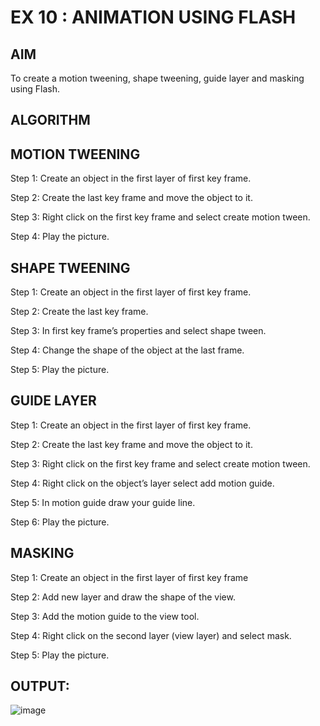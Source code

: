 # EX 10 : ANIMATION USING FLASH


## AIM
  
  To create a motion tweening, shape tweening, guide layer and masking using Flash.


## ALGORITHM

## MOTION TWEENING

Step 1: Create an object in the first layer of first key frame.

Step 2: Create the last key frame and move the object to it.


Step 3: Right click on the first key frame and select create motion tween.

Step 4: Play the picture.



## SHAPE TWEENING

Step 1: Create an object in the first layer of first key frame.

Step 2: Create the last key frame.

Step 3: In first key frame’s properties and select shape tween.

Step 4: Change the shape of the object at the last frame.

Step 5: Play the picture.


## GUIDE LAYER

Step 1: Create an object in the first layer of first key frame.

Step 2: Create the last key frame and move the object to it.

Step 3: Right click on the first key frame and select create motion tween.

Step 4: Right click on the object’s layer select add motion guide.

Step 5: In motion guide draw your guide line.

Step 6: Play the picture.



## MASKING


Step 1: Create an object in the first layer of first key frame

Step 2: Add new layer and draw the shape of the view.

Step 3: Add the motion guide to the view tool.

Step 4: Right click on the second layer (view layer) and select mask.

Step 5: Play the picture.


## OUTPUT:


![image](https://github.com/user-attachments/assets/ed8a7036-a2b0-461f-ae86-6f29b56bc616)

